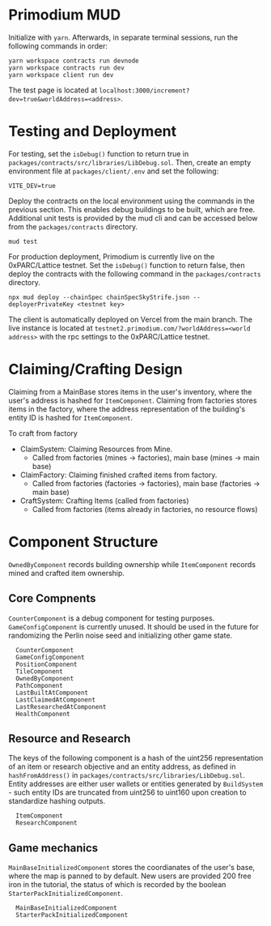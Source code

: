 # Primodium MUD

Initialize with `yarn`. Afterwards, in separate terminal sessions, run the following commands in order:

```
yarn workspace contracts run devnode
yarn workspace contracts run dev
yarn workspace client run dev
```

The test page is located at `localhost:3000/increment?dev=true&worldAddress=<address>`.

# Testing and Deployment

For testing, set the `isDebug()` function to return true in `packages/contracts/src/libraries/LibDebug.sol`. Then, create an empty environment file at `packages/client/.env` and set the following:

```
VITE_DEV=true
```

Deploy the contracts on the local environment using the commands in the previous section. This enables debug buildings to be built, which are free. Additional unit tests is provided by the mud cli and can be accessed below from the `packages/contracts` directory.

```
mud test
```

For production deployment, Primodium is currently live on the 0xPARC/Lattice testnet. Set the `isDebug()` function to return false, then deploy the contracts with the following command in the `packages/contracts` directory.

```
npx mud deploy --chainSpec chainSpecSkyStrife.json --deployerPrivateKey <testnet key>
```

The client is automatically deployed on Vercel from the main branch. The live instance is located at `testnet2.primodium.com/?worldAddress=<world address>` with the rpc settings to the 0xPARC/Lattice testnet.

# Claiming/Crafting Design

Claiming from a MainBase stores items in the user's inventory, where the user's address is hashed for `ItemComponent`. Claiming from factories stores items in the factory, where the address representation of the building's entity ID is hashed for `ItemComponent`.

To craft from factory

- ClaimSystem: Claiming Resources from Mine.
  - Called from factories (mines -> factories), main base (mines -> main base)
- ClaimFactory: Claiming finished crafted items from factory.
  - Called from factories (factories -> factories), main base (factories -> main base)
- CraftSystem: Crafting Items (called from factories)
  - Called from factories (items already in factories, no resource flows)

# Component Structure

`OwnedByComponent` records building ownership while `ItemComponent` records mined and crafted item ownership.

## Core Compnents

`CounterComponent` is a debug component for testing purposes. `GameConfigComponent` is currently unused. It should be used in the future for randomizing the Perlin noise seed and initializing other game state.

```
  CounterComponent
  GameConfigComponent
  PositionComponent
  TileComponent
  OwnedByComponent
  PathComponent
  LastBuiltAtComponent
  LastClaimedAtComponent
  LastResearchedAtComponent
  HealthComponent
```

## Resource and Research

The keys of the following component is a hash of the uint256 representation of an item or research objective and an entity address, as defined in `hashFromAddress()` in `packages/contracts/src/libraries/LibDebug.sol`. Entity addresses are either user wallets or entities generated by `BuildSystem` - such entity IDs are truncated from uint256 to uint160 upon creation to standardize hashing outputs.

```
  ItemComponent
  ResearchComponent
```

## Game mechanics

`MainBaseInitializedComponent` stores the coordianates of the user's base, where the map is panned to by default. New users are provided 200 free iron in the tutorial, the status of which is recorded by the boolean `StarterPackInitializedComponent`.

```
  MainBaseInitializedComponent
  StarterPackInitializedComponent
```
